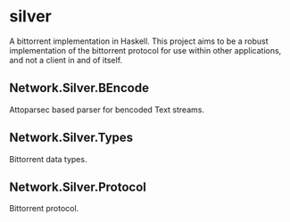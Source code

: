 # silver
A bittorrent implementation in Haskell. This project aims to be a robust implementation of the bittorrent protocol for use within other applications, and not a client in and of itself.

## Network.Silver.BEncode
Attoparsec based parser for bencoded Text streams.

## Network.Silver.Types
Bittorrent data types.

## Network.Silver.Protocol
Bittorrent protocol.
